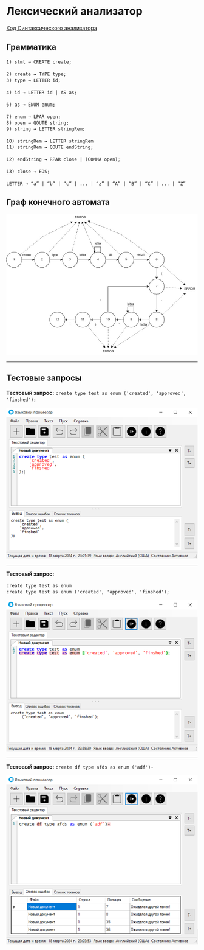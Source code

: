 # Лексический анализатор

[Код Синтаксического анализатора](/code/WindowsFormsApp1/Core/Parser)

## Грамматика

```
1) stmt → CREATE create;

2) create → TYPE type;
3) type → LETTER id;

4) id → LETTER id | AS as;

6) as → ENUM enum;

7) enum → LPAR open;
8) open → QOUTE string;
9) string → LETTER stringRem;

10) stringRem → LETTER stringRem
11) stringRem → QOUTE endString;

12) endString → RPAR close | (COMMA open);

13) close → EOS; 

LETTER → “a” | “b” | “c” | ... | “z” | “A” | “B” | “C” | ... | “Z”
```

## Граф конечного автомата 
![Диаграмма сканера](stateMachineGraph.jpg)

------
## Тестовые запросы
**Тестовый запрос:** `create type test as enum ('created', 'approved', 'finshed');`

![Пример работы](success.png)

------
**Тестовый запрос:**
```
create type test as enum
create type test as enum ('created', 'approved', 'finshed');
```
![Пример работы](warning.png)

------
**Тестовый запрос:** `create df type afds as enum ('adf')-`

![Пример работы](warnings.png)



